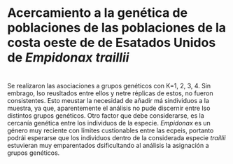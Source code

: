 # Acercamiento a la genética de poblaciones de las poblaciones de la costa oeste de de Esatados Unidos de *Empidonax traillii*




# 
Se realizaron las asociaciones a grupos genéticos con K=1, 2, 3, 4. Sin embrago, lso reusltados entre ellos y netre réplicas de estos, no fueron consistentes. Esto meustar la necesidad de añadir má sindividuos a la muestra, ya que, aparentemente el análisis no pude discernir entre lso distintos grupos genéticos. Otro factor que debe considerarse, es la cercanía genética entre los individuos de la especie. *Empidonax* es un género muy reciente con límites custionables entre las ecpeis, portanto podrái esperarse que los individuos dentro de la considerada especie *traillii* estuvieran muy emparentados dsificultando al análisis la asignación a grupos genéticos.

